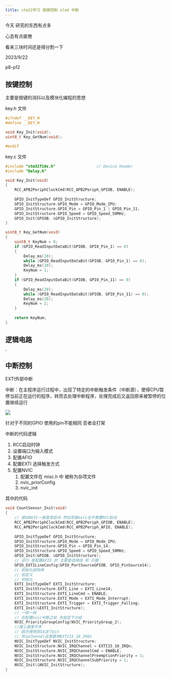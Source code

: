 ```yaml
---
title: stm32学习 按键控制 oled 中断 
---
```


今天 研究的东西有点多 

心态有点疲倦

看来三块时间还是得分割一下

2023/9/22

p8-p12

## 按键控制

主要是按键的消抖以及模块化编程的思想

key.h 文件

```c++
#ifndef __KEY_H
#define __KEY_H

void Key_Init(void);
uint8_t Key_GetNum(void);

#endif
```

key.c 文件

```c++
#include "stm32f10x.h"                  // Device header
#include "Delay.h"

void Key_Init(void)
{
	RCC_APB2PeriphClockCmd(RCC_APB2Periph_GPIOB, ENABLE);
	
	GPIO_InitTypeDef GPIO_InitStructure;
	GPIO_InitStructure.GPIO_Mode = GPIO_Mode_IPU;
	GPIO_InitStructure.GPIO_Pin = GPIO_Pin_1 | GPIO_Pin_11;
	GPIO_InitStructure.GPIO_Speed = GPIO_Speed_50MHz;
	GPIO_Init(GPIOB, &GPIO_InitStructure);
}

uint8_t Key_GetNum(void)
{
	uint8_t KeyNum = 0;
	if (GPIO_ReadInputDataBit(GPIOB, GPIO_Pin_1) == 0)
	{
		Delay_ms(20);
		while (GPIO_ReadInputDataBit(GPIOB, GPIO_Pin_1) == 0);
		Delay_ms(20);
		KeyNum = 1;
	}
	if (GPIO_ReadInputDataBit(GPIOB, GPIO_Pin_11) == 0)
	{
		Delay_ms(20);
		while (GPIO_ReadInputDataBit(GPIOB, GPIO_Pin_11) == 0);
		Delay_ms(20);
		KeyNum = 2;
	}
	
	return KeyNum;
}

```

## 逻辑电路

<img src="https://pic.imgdb.cn/item/650da654c458853aef792681.jpg" style="zoom: 25%;" />

## 中断控制

EXTI外部中断

中断：在主程序运行过程中，出现了特定的中断触发条件（中断源），使得CPU暂停当前正在运行的程序，转而去处理中断程序，处理完成后又返回原来被暂停的位置继续运行

![](https://pic.imgdb.cn/item/650da409c458853aef7734e1.jpg)

针对于不同的GPIO 使用的pin不能相同 否者会打架

中断的代码逻辑

1. RCC启动时钟
2. 设置端口为输入模式
3. 配置AFIO
4. 配置EXTI 选择触发方式
5. 配置NVIC
   1. 配置文件在 misc.h 中 被称为杂项文件
   2. nvic_priorConfig
   3. nvic_init

其中的代码

```c++
void CountSensor_Init(void)
{
    // 貌似NVIC一直是常启动 然后导致exti也不需要RCC启动
	RCC_APB2PeriphClockCmd(RCC_APB2Periph_GPIOB, ENABLE);
	RCC_APB2PeriphClockCmd(RCC_APB2Periph_AFIO, ENABLE);
	
	GPIO_InitTypeDef GPIO_InitStructure;
	GPIO_InitStructure.GPIO_Mode = GPIO_Mode_IPU;
	GPIO_InitStructure.GPIO_Pin = GPIO_Pin_14;
	GPIO_InitStructure.GPIO_Speed = GPIO_Speed_50MHz;
	GPIO_Init(GPIOB, &GPIO_InitStructure);
	// 这行 是配置AFIO 的 主要是选择线 和 引脚
	GPIO_EXTILineConfig(GPIO_PortSourceGPIOB, GPIO_PinSource14);
	// 初始化结构体
    // 加定义
    // 初始化
	EXTI_InitTypeDef EXTI_InitStructure;
	EXTI_InitStructure.EXTI_Line = EXTI_Line14;
	EXTI_InitStructure.EXTI_LineCmd = ENABLE;
	EXTI_InitStructure.EXTI_Mode = EXTI_Mode_Interrupt;
	EXTI_InitStructure.EXTI_Trigger = EXTI_Trigger_Falling;
	EXTI_Init(&EXTI_InitStructure);
	// 一样一样
    // 在配置nvic中断之前 先指定下分组
	NVIC_PriorityGroupConfig(NVIC_PriorityGroup_2);
	//跟上面差不多
    // 因为使用到14这个pin
    // 所以channel这里要用EXTI15_10_IRQn
	NVIC_InitTypeDef NVIC_InitStructure;
	NVIC_InitStructure.NVIC_IRQChannel = EXTI15_10_IRQn;
	NVIC_InitStructure.NVIC_IRQChannelCmd = ENABLE;
	NVIC_InitStructure.NVIC_IRQChannelPreemptionPriority = 1;
	NVIC_InitStructure.NVIC_IRQChannelSubPriority = 1;
	NVIC_Init(&NVIC_InitStructure);
}
```

